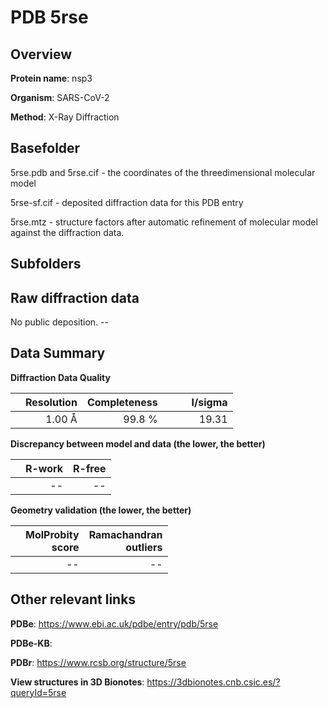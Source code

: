 # PDB 5rse

## Overview

**Protein name**: nsp3

**Organism**: SARS-CoV-2

**Method**: X-Ray Diffraction



## Basefolder

5rse.pdb and 5rse.cif - the coordinates of the threedimensional molecular model

5rse-sf.cif - deposited diffraction data for this PDB entry

5rse.mtz - structure factors after automatic refinement of molecular model against the diffraction data.

## Subfolders









## Raw diffraction data

No public deposition. --<br> 

## Data Summary
**Diffraction Data Quality**

|   | Resolution | Completeness| I/sigma |
|---|-------------:|----------------:|--------------:|
|   |1.00 Å|99.8  %|<img width=50/>19.31|

**Discrepancy between model and data (the lower, the better)**

|   | **R-work**| **R-free**   
|---|-------------:|----------------:|           
||--|--|

**Geometry validation (the lower, the better)**

|   |**MolProbity<br>score**| **Ramachandran<br>outliers** 
|---|-------------:|----------------:|
||--|--|

 

 



## Other relevant links 
**PDBe**:  https://www.ebi.ac.uk/pdbe/entry/pdb/5rse

**PDBe-KB**:  
 
**PDBr**: https://www.rcsb.org/structure/5rse 

**View structures in 3D Bionotes**: https://3dbionotes.cnb.csic.es/?queryId=5rse

